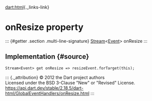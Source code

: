 [dart:html](../../dart-html/dart-html-library){._links-link}

onResize property
=================

::: {#getter .section .multi-line-signature}
[Stream](../../dart-async/stream-class)\<[Event](../event-class)\>
onResize
:::

Implementation {#source}
--------------

``` {.language-dart data-language="dart"}
Stream<Event> get onResize => resizeEvent.forTarget(this);
```

::: {._attribution}
© 2012 the Dart project authors\
Licensed under the BSD 3-Clause \"New\" or \"Revised\" License.\
<https://api.dart.dev/stable/2.18.5/dart-html/GlobalEventHandlers/onResize.html>
:::
